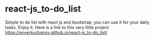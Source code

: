 # react-js_to-do_list
Simple to do list with react js and bootstrap, you can use it for your daily tasks. Enjoy it. 
Here is a link to this very little project https://enverkurbanov.github.io/react-js_to-do_list/
